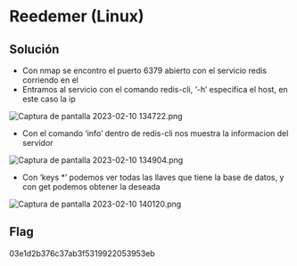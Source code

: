 # Reedemer (Linux)

## Solución

- Con nmap se encontro el puerto 6379 abierto con el servicio redis corriendo en el
- Entramos al servicio con el comando redis-cli, ‘-h’ especifica el host, en este caso la ip

![Captura de pantalla 2023-02-10 134722.png](Captura_de_pantalla_2023-02-10_134722.png)

- Con el comando ‘info’ dentro de redis-cli nos muestra la informacion del servidor

![Captura de pantalla 2023-02-10 134904.png](Captura_de_pantalla_2023-02-10_134904.png)

- Con ‘keys *’ podemos ver todas las llaves que tiene la base de datos, y con get podemos obtener la deseada

![Captura de pantalla 2023-02-10 140120.png](Captura_de_pantalla_2023-02-10_140120.png)

## Flag

03e1d2b376c37ab3f5319922053953eb